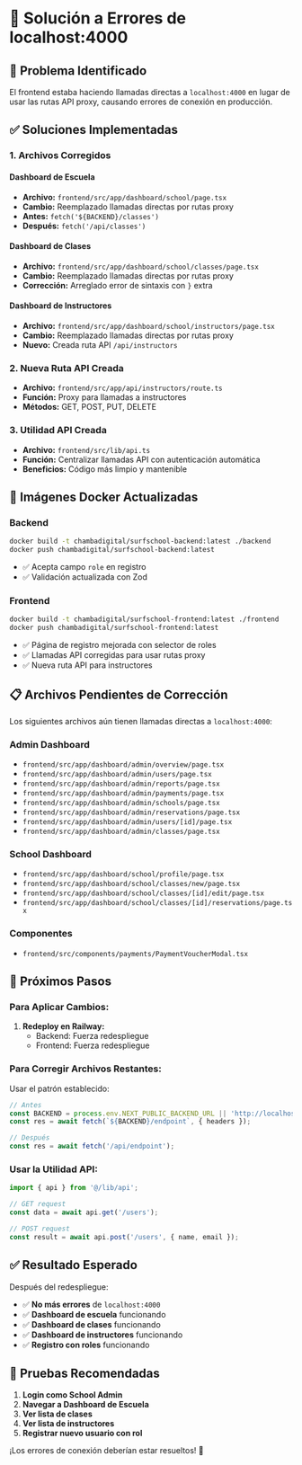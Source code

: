 # 🔧 Solución a Errores de localhost:4000

## 🚨 Problema Identificado
El frontend estaba haciendo llamadas directas a `localhost:4000` en lugar de usar las rutas API proxy, causando errores de conexión en producción.

## ✅ Soluciones Implementadas

### 1. **Archivos Corregidos**

#### **Dashboard de Escuela**
- **Archivo:** `frontend/src/app/dashboard/school/page.tsx`
- **Cambio:** Reemplazado llamadas directas por rutas proxy
- **Antes:** `fetch('${BACKEND}/classes')`
- **Después:** `fetch('/api/classes')`

#### **Dashboard de Clases**
- **Archivo:** `frontend/src/app/dashboard/school/classes/page.tsx`
- **Cambio:** Reemplazado llamadas directas por rutas proxy
- **Corrección:** Arreglado error de sintaxis con `}` extra

#### **Dashboard de Instructores**
- **Archivo:** `frontend/src/app/dashboard/school/instructors/page.tsx`
- **Cambio:** Reemplazado llamadas directas por rutas proxy
- **Nuevo:** Creada ruta API `/api/instructors`

### 2. **Nueva Ruta API Creada**
- **Archivo:** `frontend/src/app/api/instructors/route.ts`
- **Función:** Proxy para llamadas a instructores
- **Métodos:** GET, POST, PUT, DELETE

### 3. **Utilidad API Creada**
- **Archivo:** `frontend/src/lib/api.ts`
- **Función:** Centralizar llamadas API con autenticación automática
- **Beneficios:** Código más limpio y mantenible

## 🚀 Imágenes Docker Actualizadas

### **Backend**
```bash
docker build -t chambadigital/surfschool-backend:latest ./backend
docker push chambadigital/surfschool-backend:latest
```
- ✅ Acepta campo `role` en registro
- ✅ Validación actualizada con Zod

### **Frontend**
```bash
docker build -t chambadigital/surfschool-frontend:latest ./frontend
docker push chambadigital/surfschool-frontend:latest
```
- ✅ Página de registro mejorada con selector de roles
- ✅ Llamadas API corregidas para usar rutas proxy
- ✅ Nueva ruta API para instructores

## 📋 Archivos Pendientes de Corrección

Los siguientes archivos aún tienen llamadas directas a `localhost:4000`:

### **Admin Dashboard**
- `frontend/src/app/dashboard/admin/overview/page.tsx`
- `frontend/src/app/dashboard/admin/users/page.tsx`
- `frontend/src/app/dashboard/admin/reports/page.tsx`
- `frontend/src/app/dashboard/admin/payments/page.tsx`
- `frontend/src/app/dashboard/admin/schools/page.tsx`
- `frontend/src/app/dashboard/admin/reservations/page.tsx`
- `frontend/src/app/dashboard/admin/users/[id]/page.tsx`
- `frontend/src/app/dashboard/admin/classes/page.tsx`

### **School Dashboard**
- `frontend/src/app/dashboard/school/profile/page.tsx`
- `frontend/src/app/dashboard/school/classes/new/page.tsx`
- `frontend/src/app/dashboard/school/classes/[id]/edit/page.tsx`
- `frontend/src/app/dashboard/school/classes/[id]/reservations/page.tsx`

### **Componentes**
- `frontend/src/components/payments/PaymentVoucherModal.tsx`

## 🔄 Próximos Pasos

### **Para Aplicar Cambios:**
1. **Redeploy en Railway:**
   - Backend: Fuerza redespliegue
   - Frontend: Fuerza redespliegue

### **Para Corregir Archivos Restantes:**
Usar el patrón establecido:
```typescript
// Antes
const BACKEND = process.env.NEXT_PUBLIC_BACKEND_URL || 'http://localhost:4000';
const res = await fetch(`${BACKEND}/endpoint`, { headers });

// Después
const res = await fetch('/api/endpoint');
```

### **Usar la Utilidad API:**
```typescript
import { api } from '@/lib/api';

// GET request
const data = await api.get('/users');

// POST request
const result = await api.post('/users', { name, email });
```

## ✅ Resultado Esperado

Después del redespliegue:
- ✅ **No más errores** de `localhost:4000`
- ✅ **Dashboard de escuela** funcionando
- ✅ **Dashboard de clases** funcionando
- ✅ **Dashboard de instructores** funcionando
- ✅ **Registro con roles** funcionando

## 🧪 Pruebas Recomendadas

1. **Login como School Admin**
2. **Navegar a Dashboard de Escuela**
3. **Ver lista de clases**
4. **Ver lista de instructores**
5. **Registrar nuevo usuario con rol**

¡Los errores de conexión deberían estar resueltos! 🎉